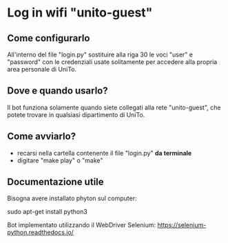 # Log in wifi "unito-guest"

## Come configurarlo

All'interno del file "login.py" sostituire alla riga 30 le voci "user" e "password" con le credenziali usate solitamente per accedere alla propria area personale di UniTo.

## Dove e quando usarlo?

Il bot funziona solamente quando siete collegati alla rete "unito-guest", che potete trovare in qualsiasi dipartimento di UniTo.

## Come avviarlo?

* recarsi nella cartella contenente il file "login.py" **da terminale**
* digitare "make play" o "make"

## Documentazione utile

Bisogna avere installato phyton sul computer:

sudo apt-get install python3

Bot implementato utilizzando il WebDriver Selenium: https://selenium-python.readthedocs.io/
